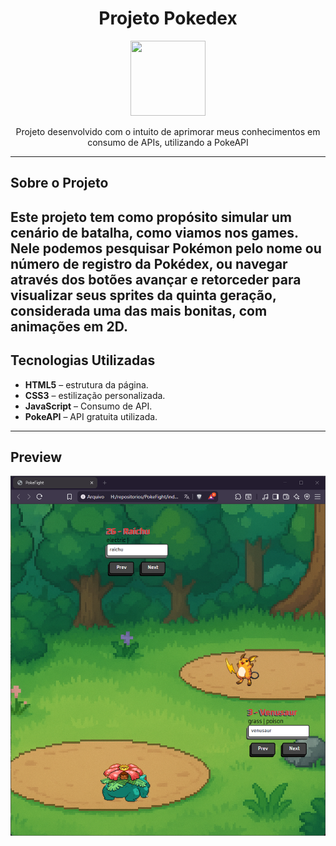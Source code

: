 <div align="center">
  <h1>Projeto Pokedex</h1> 
  <img width="120px" height="120px" src="https://i0.wp.com/lordlibidan.com/wp-content/uploads/2019/03/Running-Pikachu-GIF.gif?fit=480%2C342&ssl=1">
  <p>Projeto desenvolvido com o intuito de aprimorar meus conhecimentos em consumo de APIs, utilizando a PokeAPI</p>
</div>

---

## Sobre o Projeto

Este projeto tem como propósito simular um cenário de batalha, como viamos nos games. 
Nele podemos pesquisar Pokémon pelo nome ou número de registro da Pokédex, ou navegar através dos botões 
avançar e retorceder para visualizar seus sprites da quinta geração, considerada uma das mais bonitas, com animações em 2D.
---

## Tecnologias Utilizadas

- **HTML5** – estrutura da página.
- **CSS3** – estilização personalizada.
- **JavaScript** – Consumo de API.
- **PokeAPI** – API gratuita utilizada.

---

## Preview

<img src="IMG/Index.png" alt="Captura de tela do projeto">
